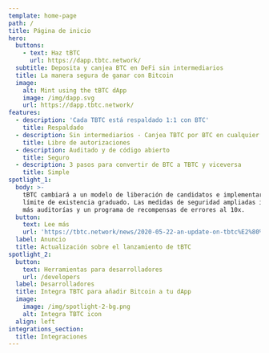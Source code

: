 ```yaml
---
template: home-page
path: /
title: Página de inicio
hero:
  buttons:
    - text: Haz tBTC
      url: https://dapp.tbtc.network/
  subtitle: Deposita y canjea BTC en DeFi sin intermediarios
  title: La manera segura de ganar con Bitcoin
  image:
    alt: Mint using the tBTC dApp
    image: /img/dapp.svg
    url: https://dapp.tbtc.network/
features:
  - description: 'Cada TBTC está respaldado 1:1 con BTC'
    title: Respaldado
  - description: Sin intermediarios - Canjea TBTC por BTC en cualquier momento
    title: Libre de autorizaciones
  - description: Auditado y de código abierto
    title: Seguro
  - description: 3 pasos para convertir de BTC a TBTC y viceversa
    title: Simple
spotlight_1:
  body: >-
    tBTC cambiará a un modelo de liberación de candidatos e implementará un
    límite de existencia graduado. Las medidas de seguridad ampliadas incluirán
    más auditorías y un programa de recompensas de errores al 10x.
  button:
    text: Lee más
    url: 'https://tbtc.network/news/2020-05-22-an-update-on-tbtc%E2%80%99s-launch/'
  label: Anuncio
  title: Actualización sobre el lanzamiento de tBTC
spotlight_2:
  button:
    text: Herramientas para desarrolladores
    url: /developers
  label: Desarrolladores
  title: Integra TBTC para añadir Bitcoin a tu dApp
  image:
    image: /img/spotlight-2-bg.png
    alt: Integra TBTC icon
  align: left
integrations_section:
  title: Integraciones
---
```


